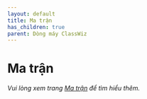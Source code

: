 ```yaml
---
layout: default
title: Ma trận
has_children: true
parent: Dòng máy ClassWiz
---
```


# Ma trận
*Vui lòng xem trang [Ma trận](/thu-vien-ma-tran/docs/ma-tran.html) để tìm hiểu thêm.*